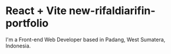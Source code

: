 # React + Vite new-rifaldiarifin-portfolio

I'm a Front-end Web Developer based in Padang, West Sumatera, Indonesia.